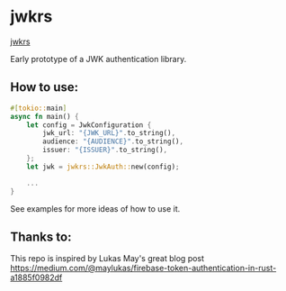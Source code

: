 # jwkrs

[jwkrs](https://hips.hearstapps.com/hmg-prod.s3.amazonaws.com/images/joker-1570104122.png?crop=1.00xw:1.00xh;0,0&resize=980:*)

Early prototype of a JWK authentication library.

## How to use:

```rust
#[tokio::main]
async fn main() {
    let config = JwkConfiguration {
        jwk_url: "{JWK_URL}".to_string(),
        audience: "{AUDIENCE}".to_string(),
        issuer: "{ISSUER}".to_string(),
    };
    let jwk = jwkrs::JwkAuth::new(config);

    ...
}
```

See examples for more ideas of how to use it.

## Thanks to:

This repo is inspired by Lukas May's great blog post https://medium.com/@maylukas/firebase-token-authentication-in-rust-a1885f0982df
